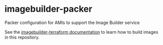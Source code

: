 # imagebuilder-packer
Packer configuration for AMIs to support the Image Builder service

See the [imagebuilder-terraform documentation] to learn how to build images in this repository.

[imagebuilder-terraform documentation]: https://github.com/osbuild/imagebuilder-terraform/blob/main/docs/building-images.md
